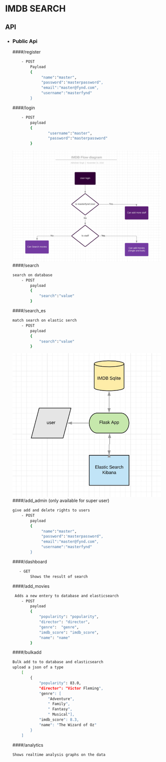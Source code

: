 # IMDB SEARCH


## API
 
 - ### Public Api

    ####/register
    ```sh
        - POST
            Payload
            {
                 "name":"master",
                 "password":'masterpassword",
                 "email":"master@fynd.com",
                 "username":"masterfynd"
            }        
    ```
    ####/login
    ```sh
        - POST
            payload 
            {
	                "username":"master",
	                "password":"masterpassword"
            }
      ```
    ![flowdiagram](flowdiagram.jpeg)    
    ####/search
    ```sh
    search on database
        - POST
            payload
            {
                "search":"value"
            }
    ```
    ####/search_es
    ```sh
    match search on elastic serch
        - POST
            payload
            {
                "search":"value"
            }
    ```    
    ![Search](search.jpeg)
    ####/add_admin (only available for super user)
    ```sh
    give add and delete rights to users
        - POST
            payload
            {
                 "name":"master",
                 "password":'masterpassword",
                 "email":"master@fynd.com",
                 "username":"masterfynd"
            }
    ```
    ####/dashboard 
    ```sh
       - GET
            Shows the result of search 
    ```
    ####/add_movies
    ```sh
     Adds a new entery to database and elasticsearch
        - POST
            payload
            {
                "popularity": "popularity",
                "director": "director",
                "genre":  "genre",
                "imdb_score": "imdb_score",
                "name": "name"
            }

    ```
    ####/bulkadd
    ```sh
    Bulk add to to database and elasticsearch
    upload a json of a type 
        [
            {
                "popularity": 83.0,
                "director": "Victor Fleming",
                "genre": [
                    "Adventure",
                    " Family",
                    " Fantasy",
                    " Musical"],
                "imdb_score": 8.3,
                "name": "The Wizard of Oz"
            }
        ]
    
    ```
    ####/analytics
    ```sh
    Shows realtime analysis graphs on the data
    ```    
   
    